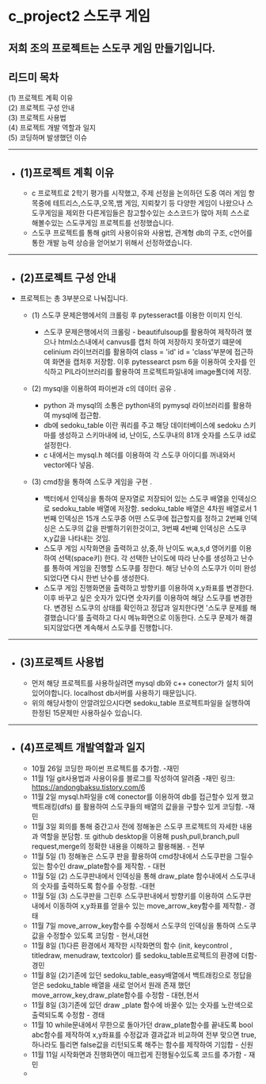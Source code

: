 # c_project2 스도쿠 게임
저희 조의 프로젝트는 스도쿠 게임 만들기입니다.
------------
## 리드미 목차
(1) 프로젝트 계획 이유 \
(2) 프로젝트 구성 안내 \
(3) 프로젝트 사용법 \
(4) 프로젝트 개발 역할과 일지 \
(5) 코딩하며 발생했던 이슈 

------------
+ ## (1)프로젝트 계획 이유
  + c 프로젝트로 2학기 평가를 시작했고, 주제 선정을 논의하던 도중 여러 게임 항목중에 테트리스,스도쿠,오목,뱀 게임, 지뢰찾기 등 다양한 게임이 나왔으나 스도쿠게임을 제외한 다른게임들은 참고할수있는 소스코드가 많아 저희 스스로 해볼수있는 스도쿠게임 프로젝트를 선정했습니다.
  + 스도쿠 프로젝트를 통해 git의 사용이유와 사용법,  관계형 db의 구조, c언어를 통한 개발 능력 상승을 얻어보기 위해서 선정하였습니다. 
  

------------
+ ## (2)프로젝트 구성 안내
+ 프로젝트는 총 3부분으로 나눠집니다.
  +  (1) 스도쿠 문제은행에서의 크롤링 후 pytesseract를 이용한 이미지 인식.
      +  스도쿠 문제은행에서의 크롤링 - beautifulsoup를 활용하여 제작하려 했으나 html소스내에서 canvus를 캡처 하여 저장하지 못하였기 떄문에 celinium 라이브러리를 활용하여 class = 'id' id =     'class'부분에 접근하여 화면을 캡처후 저장함. 이후 pytessearct psm 6을 이용하여 숫자를 인식하고 PIL라이브러리를 활용하여 프로젝트파일내에 image폴더에 저장.
  +  (2) mysql을 이용하여 파이썬과 c의 데이터 공유 .
      + python 과 mysql의 소통은 python내의 pymysql 라이브러리를 활용하여 mysql에 접근함.
      + db에 sedoku_table 이란 쿼리를 주고 해당 데이터베이스에 sedoku 스키마를 생성하고 스키마내에 id, 난이도, 스도쿠내의 81개 숫자를 스도쿠 id로 설정한다. 
      + c 내에서는 mysql.h 헤더를 이용하여 각 스도쿠 아이디를 꺼내와서 vector에다 넣음.
    
  +  (3) cmd창을 통하여 스도쿠 게임을 구현 .
      + 백터에서 인덱싱을 통하여 문자열로 저장되어 있는 스도쿠 배열을 인덱싱으로 sedoku_table 배열에 저장함. sedoku_table 배열은 4차원 배열로서 1번째 인덱싱은 15개 스도쿠중 어떤 스도쿠에 접근할지를 정하고 2번째 인덱싱은 스도쿠의 값을 판별하기위한것이고, 3번째 4반쩨 인덱싱은 스도쿠 x,y값을 나타내는 것임.
      + 스도쿠 게임 시작화면을 출력하고  상,중,하 난이도 w,a,s,d 영어키를 이용하여  선택(space키) 한다. 각 선택한 난이도에 따라 난수를 생성하고 난수를 통하여 게임을 진행할 스도쿠를 정한다. 해당 난수의 스도쿠가 이미 완성되었다면 다시 한번 난수를 생성한다.
      + 스도쿠 게임 진행화면을 출력하고 방향키를 이용하여 x,y좌표를 변경한다. 이후 바꾸고 싶은 숫자가 있다면 숫자키를 이용하여 해당 스도쿠를 변경한다. 변경된 스도쿠의 상태를 확인하고 정답과 일치한다면 '스도쿠 문제를 해결했습니다'를 출력하고 다시 메뉴화면으로 이동한다. 스도쿠 문제가 해결되지않았다면 계속해서 스도쿠를 진행합니다.
      
 ------------
 + ## (3)프로젝트 사용법 
      + 먼저 해당 프로젝트를 사용하실려면 mysql db와 c++ conector가 설치 되어있어야합니다. localhost db서버를 사용하기 때문입니다.
      + 위의 해당사항이 안깔려있으시다면 sedoku_table 프로젝트파일을 실행하여 한정된 15문제만 사용하실수 있습니다.
  ------------
 + ## (4)프로젝트 개발역할과 일지
      + 10월 26일 코딩한 파이썬 프로젝트를 추가함. -재민
      + 11월 1일 git사용법과 사용이유를 블로그를 작성하여 알려줌 -재민 링크: https://andongbaksu.tistory.com/6
      + 11월 2일 mysql.h파일을 c에 conector를 이용하여 db를 접근할수 있게 했고 백트래킹(dfs) 를 활용하여 스도쿠들의 배열의 값을을 구할수 있게 코딩함. -재민
      + 11월 3일 회의를 통해 중간고사 전에 정해놓은 스도쿠 프로젝트의 자세한 내용과 역할을 분담함. 또 github desktop을 이용해 push,pull,branch,pull request,merge의 정확한 내용을 이해하고 활용해봄. - 전부
      + 11월 5일 (1) 정해놓은 스도쿠 판을 활용하여 cmd창내에서 스도쿠판을 그릴수있는 함수인 draw_plate함수를 제작함. - 대현
      + 11월 5일 (2) 스도쿠판내에서 인덱싱을 통해 draw_plate 함수내에서 스도쿠내의 숫자를 출력하도록 함수를 수정함. -대현
      + 11월 5일 (3) 스도쿠판을 그린후 스도쿠판내에서 방향키를 이용하여 스도쿠판내에서 이동하여 x,y좌표를 얻을수 있는 move_arrow_key함수를 제작함.- 경태
      + 11월 7일 move_arrow_key함수를 수정해서 스도쿠의 인덱싱을 통하여 스도쿠값을 수정할수 있도록 코딩함 - 현서,대현
      + 11월 8일 (1)다른 환경에서 제작한 시작화면의 함수 (init, keycontrol , titledraw, menudraw, textcolor) 를  sedoku_table프로젝트의 환경에 더함- 경민
      + 11월 8일 (2)기존에 있던 sedoku_table_easy배열에서 백트래킹으로 정답을 얻은 sedoku_table 배열을 새로 얻어서 원래 존재 했던 move_arrow_key,draw_plate함수를 수정함 - 대현,현서
      + 11월 8일 (3)기존에 있던 draw _plate 함수에 바꿀수 있는 숫자를 노란색으로 출력되도록 수정함 - 경태
      + 11월 10  while문내에서 무한으로 돌아가던 draw_plate함수를 끝내도록 bool abc함수를 제작하여 x,y좌표를 수정값과 결과값과 비교하여 전부 맞으면 true,하나라도 틀리면 false값을 리턴되도록 해주는 함수를 제작하여 기임합 - 신원
      + 11월 11일 시작화면과 진행화면이 매끄럽게 진행될수있도록 코드를 추가함 - 재민
      + 
